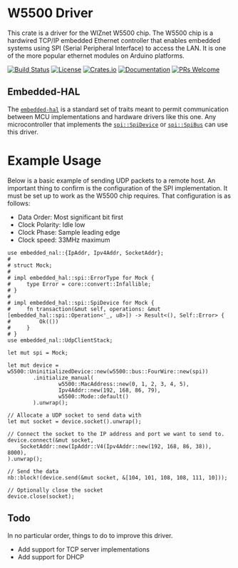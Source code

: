 # W5500 Driver

This crate is a driver for the WIZnet W5500 chip.  The W5500 chip is a hardwired TCP/IP embedded Ethernet controller
that enables embedded systems using SPI (Serial Peripheral Interface) to access the LAN. It is one of the
more popular ethernet modules on Arduino platforms.


[![Build Status](https://github.com/kellerkindt/w5500/workflows/Rust/badge.svg)](https://github.com/kellerkindt/w5500/actions?query=workflow%3ARust)
[![License](https://img.shields.io/badge/license-MIT%2FApache--2.0-blue.svg)](https://github.com/kellerkindt/w5500)
[![Crates.io](https://img.shields.io/crates/v/w5500.svg)](https://crates.io/crates/w5500)
[![Documentation](https://docs.rs/w5500/badge.svg)](https://docs.rs/w5500)
[![PRs Welcome](https://img.shields.io/badge/PRs-welcome-brightgreen.svg)](https://github.com/kellerkindt/w5500/issues/new)


## Embedded-HAL

The [`embedded-hal`](https://docs.rs/embedded-hal/latest/embedded_hal/index.html) is a standard set
of traits meant to permit communication between MCU implementations and hardware drivers like this
one.  Any microcontroller that implements the
[`spi::SpiDevice`](https://docs.rs/embedded-hal/latest/embedded_hal/spi/trait.SpiDevice.html) or
[`spi::SpiBus`](https://docs.rs/embedded-hal/latest/embedded_hal/spi/trait.SpiBus.html) can use this
driver.

# Example Usage

Below is a basic example of sending UDP packets to a remote host.  An important thing to confirm is the configuration
of the SPI implementation.  It must be set up to work as the W5500 chip requires.  That configuration is as follows:

* Data Order: Most significant bit first
* Clock Polarity: Idle low
* Clock Phase: Sample leading edge
* Clock speed: 33MHz maximum

```rust,no_run
use embedded_nal::{IpAddr, Ipv4Addr, SocketAddr};
#
# struct Mock;
#
# impl embedded_hal::spi::ErrorType for Mock {
#     type Error = core::convert::Infallible;
# }
#
# impl embedded_hal::spi::SpiDevice for Mock {
#     fn transaction(&mut self, operations: &mut [embedded_hal::spi::Operation<'_, u8>]) -> Result<(), Self::Error> {
#         Ok(())
#     }
# }
use embedded_nal::UdpClientStack;

let mut spi = Mock;

let mut device = w5500::UninitializedDevice::new(w5500::bus::FourWire::new(spi))
        .initialize_manual(
                w5500::MacAddress::new(0, 1, 2, 3, 4, 5),
                Ipv4Addr::new(192, 168, 86, 79),
                w5500::Mode::default()
        ).unwrap();

// Allocate a UDP socket to send data with
let mut socket = device.socket().unwrap();

// Connect the socket to the IP address and port we want to send to.
device.connect(&mut socket,
    SocketAddr::new(IpAddr::V4(Ipv4Addr::new(192, 168, 86, 38)), 8000),
).unwrap();

// Send the data
nb::block!(device.send(&mut socket, &[104, 101, 108, 108, 111, 10]));

// Optionally close the socket
device.close(socket);
```
## Todo

In no particular order, things to do to improve this driver.

* Add support for TCP server implementations
* Add support for DHCP
